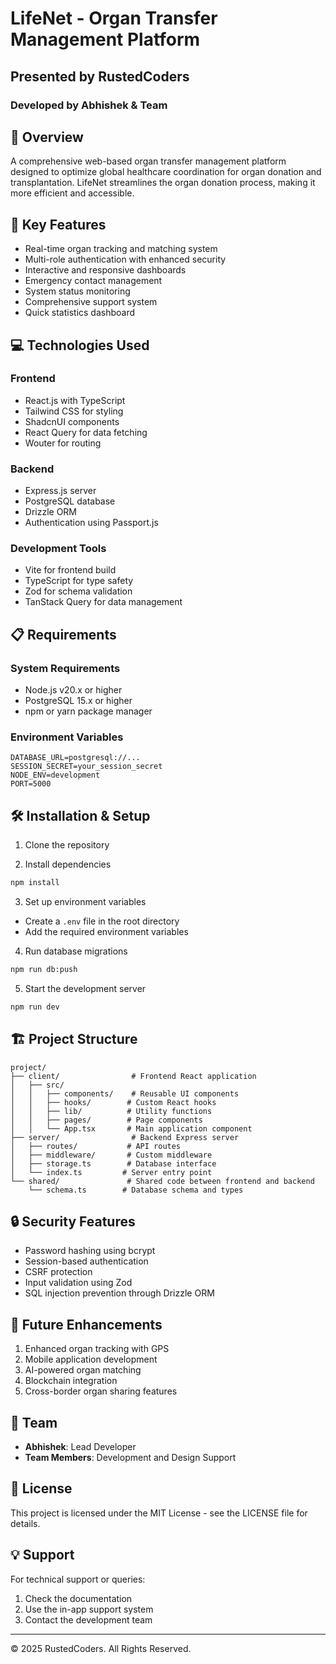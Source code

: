 # LifeNet - Organ Transfer Management Platform

## Presented by RustedCoders
### Developed by Abhishek & Team

## 🌟 Overview
A comprehensive web-based organ transfer management platform designed to optimize global healthcare coordination for organ donation and transplantation. LifeNet streamlines the organ donation process, making it more efficient and accessible.

## 🚀 Key Features
- Real-time organ tracking and matching system
- Multi-role authentication with enhanced security
- Interactive and responsive dashboards
- Emergency contact management
- System status monitoring
- Comprehensive support system
- Quick statistics dashboard

## 💻 Technologies Used

### Frontend
- React.js with TypeScript
- Tailwind CSS for styling
- ShadcnUI components
- React Query for data fetching
- Wouter for routing

### Backend
- Express.js server
- PostgreSQL database
- Drizzle ORM
- Authentication using Passport.js

### Development Tools
- Vite for frontend build
- TypeScript for type safety
- Zod for schema validation
- TanStack Query for data management

## 📋 Requirements

### System Requirements
- Node.js v20.x or higher
- PostgreSQL 15.x or higher
- npm or yarn package manager

### Environment Variables
```env
DATABASE_URL=postgresql://...
SESSION_SECRET=your_session_secret
NODE_ENV=development
PORT=5000
```

## 🛠️ Installation & Setup

1. Clone the repository

2. Install dependencies
```bash
npm install
```

3. Set up environment variables
- Create a `.env` file in the root directory
- Add the required environment variables

4. Run database migrations
```bash
npm run db:push
```

5. Start the development server
```bash
npm run dev
```

## 🏗️ Project Structure
```
project/
├── client/                # Frontend React application
│   ├── src/
│   │   ├── components/    # Reusable UI components
│   │   ├── hooks/        # Custom React hooks
│   │   ├── lib/          # Utility functions
│   │   ├── pages/        # Page components
│   │   └── App.tsx       # Main application component
├── server/                # Backend Express server
│   ├── routes/           # API routes
│   ├── middleware/       # Custom middleware
│   ├── storage.ts        # Database interface
│   └── index.ts         # Server entry point
└── shared/               # Shared code between frontend and backend
    └── schema.ts        # Database schema and types
```

## 🔒 Security Features
- Password hashing using bcrypt
- Session-based authentication
- CSRF protection
- Input validation using Zod
- SQL injection prevention through Drizzle ORM

## 🎯 Future Enhancements
1. Enhanced organ tracking with GPS
2. Mobile application development
3. AI-powered organ matching
4. Blockchain integration
5. Cross-border organ sharing features

## 👥 Team
- **Abhishek**: Lead Developer
- **Team Members**: Development and Design Support

## 📝 License
This project is licensed under the MIT License - see the LICENSE file for details.

## 💡 Support
For technical support or queries:
1. Check the documentation
2. Use the in-app support system
3. Contact the development team

---
© 2025 RustedCoders. All Rights Reserved.
